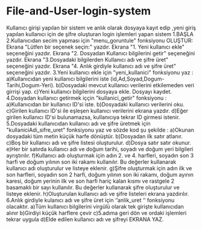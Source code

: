 # File-and-User-login-system
Kullanıcı girişi yapılan bir sistem ve anlık olarak dosyaya kayıt edip ,yeni giriş yapılan kullanıcı için de şifre oluşturan login işlemleri yapan sistem
1.BAŞLA
2.Kullanıcıdan secim yapması için "menu_goruntule" fonksiyonu OLUŞTUR:
 Ekrana "Lütfen bir seçenek seçin:" yazdır.
 Ekrana "1. Yeni kullanıcı ekle" seçeneğini yazdır.
 Ekrana "2. Dosyadan Kullanıcı bilgilerini getir" seçeneğini yazdır.
 Ekrana "3.Dosyadaki bilgilerden Kullanıcı adı ve şifre üret" seçeneğini yazdır.
 Ekrana "4. Anlık girdiyle kullanıcı adı ve şifre üret" seçeneğini yazdır.
3.Yeni kullanıcı ekle için "yeni_kullanici" fonksiyonu yaz :
 a)Kullanıcıdan yeni kullanıcı bilgilerini iste (id,Ad,Soyad,Dogum-Tarihi,Dogum-Yeri).
 b)Dosyadaki mevcut kullanıcı verilerini etkilemeden veri girrişi yap.
 c)Yeni kullanıcı bilgilerini dosyaya ekle.
 Dosyayı kaydet.
4.Dosyadan kullanıcı getirmek iççin "kullanici_getir" fonksiyonu :
 a)Kullanıcıdan bir kullanıcı ID'si iste.
 b)Dosyadaki kullanıcı verilerini oku.
 c)Girilen kullanıcı ID'si ile eşleşen kullanıcı verilerini ekrana yazdır.
 d)Eğer girilen kullanıcı ID'si bulunamazsa, kullanıcıya tekrar ID girmesi istenir.
5.Dosyadaki kullanıcıdan kullanıcı adı ve şifre üretmek için "kullaniciAdi_sifre_uret" 
fonksiyonu yaz ve sözde kod şu şekilde :
a)Okunan dosyadaki tüm metin küçük harfe dönüştür.
b)Dosyadan ilk satır atlanır.
c)Boş bir kullanıcı adı ve şifre listesi oluşturulur.
d)Dosya satır satır okunur.
e)Her bir satırda kullanıcı adı ve doğum tarihi, soyadı ve doğum yeri bilgileri ayrıştırılır.
f)Kullanıcı adı oluşturmak için adın 2. ve 4. harfleri, soyadın son 3 harfi ve doğum yılının 
son iki rakamı kullanılır. Bu değerler kullanarak kullanıcı adı oluşturulur ve listeye eklenir.
g)Şifre oluşturmak için adın ilk ve son harfleri, soyadın son 2 harfi, doğum yılının son iki 
rakamı, doğum ayının karesi, doğum yerinin ilk ve son harfi hariç kalan kısmı ve rastgele 2 
basamaklı bir sayı kullanılır. Bu değerler kullanarak şifre oluşturulur ve listeye eklenir.
h)Oluşturulan kullanıcı adı ve şifre listeleri ekrana yazdırılır.
6.Anlık girdiyle kulanıcı adı ve şifre üret için ‘’anlik_uret ‘’ fonksiyonu olacaktır.
 a)Tüm kullanıcı bilgilerini virgülü olarak tek girişte kullanıcıdan alınır
 b)Girdiyi küçük harflere çevir
 c)5.adıma geri dön ve ordaki işlemleri tekrar uygula
 d)Elde edilen kullanıcı adı ve şifreyi EKRANA YAZ.                        

